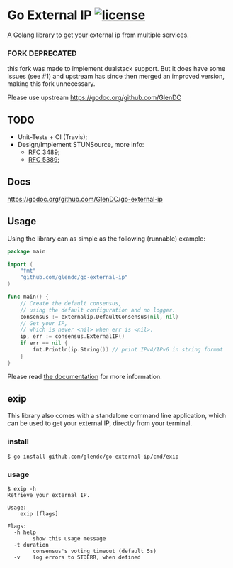 # Go External IP [![license](https://img.shields.io/github/license/glendc/go-external-ip.svg)](https://github.com/GlenDC/go-external-ip/blob/master/LICENSE.txt)

A Golang library to get your external ip from multiple services.

### FORK DEPRECATED

this fork was made to implement dualstack support. But it does have some issues (see #1) and upstream has since then merged an improved version, making this fork unnecessary.

Please use upstream https://godoc.org/github.com/GlenDC

## TODO

+ Unit-Tests + CI (Travis);
+ Design/Implement STUNSource, more info:
    + [RFC 3489](https://tools.ietf.org/html/rfc3489);
    + [RFC 5389](https://tools.ietf.org/html/rfc5389);

## Docs

https://godoc.org/github.com/GlenDC/go-external-ip

## Usage

Using the library can as simple as the following (runnable) example:

```go
package main

import (
    "fmt"
    "github.com/glendc/go-external-ip"
)

func main() {
    // Create the default consensus,
    // using the default configuration and no logger.
    consensus := externalip.DefaultConsensus(nil, nil)
    // Get your IP,
    // which is never <nil> when err is <nil>.
    ip, err := consensus.ExternalIP()
    if err == nil {
        fmt.Println(ip.String()) // print IPv4/IPv6 in string format
    }
}
```

Please read [the documentation][docs] for more information.

## exip

This library also comes with a standalone command line application,
which can be used to get your external IP, directly from your terminal.

### install

```
$ go install github.com/glendc/go-external-ip/cmd/exip
```

### usage

```
$ exip -h
Retrieve your external IP.

Usage:
    exip [flags]

Flags:
  -h help
    	show this usage message
  -t duration
    	consensus's voting timeout (default 5s)
  -v	log errors to STDERR, when defined
```

[docs]: https://godoc.org/github.com/GlenDC/go-external-ip
